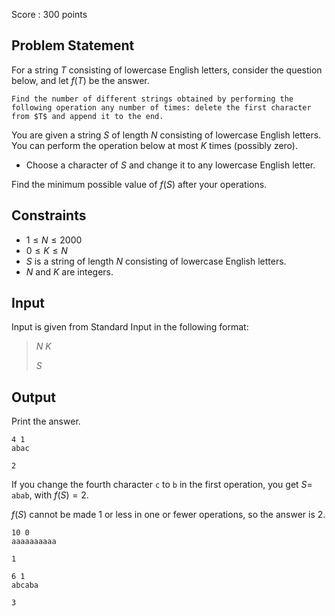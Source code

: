 Score : $300$ points

## Problem Statement

For a string $T$ consisting of lowercase English letters, consider the question below, and let $f(T)$ be the answer.

    Find the number of different strings obtained by performing the following operation any number of times: delete the first character from $T$ and append it to the end.

You are given a string $S$ of length $N$ consisting of lowercase English letters. You can perform the operation below at most $K$ times (possibly zero).

- Choose a character of $S$ and change it to any lowercase English letter.

Find the minimum possible value of $f(S)$ after your operations.

## Constraints

- $1 \le N \le 2000$
- $0 \le K \le N$
- $S$ is a string of length $N$ consisting of lowercase English letters.
- $N$ and $K$ are integers.

## Input

Input is given from Standard Input in the following format:

> $N$ $K$
> 
> $S$

## Output

Print the answer.

```input1
4 1
abac
```

```output1
2
```

If you change the fourth character `c` to `b` in the first operation, you get $S=$ `abab`, with $f(S)=2$.

$f(S)$ cannot be made $1$ or less in one or fewer operations, so the answer is $2$.

```input2
10 0
aaaaaaaaaa
```

```output2
1
```

```input3
6 1
abcaba
```

```output3
3
```